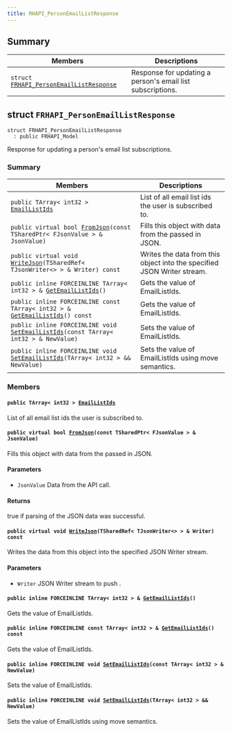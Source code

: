 ```yaml
---
title: RHAPI_PersonEmailListResponse
---
```


## Summary

 Members                        | Descriptions                                
--------------------------------|---------------------------------------------
`struct `[`FRHAPI_PersonEmailListResponse`](#structFRHAPI__PersonEmailListResponse) | Response for updating a person&#39;s email list subscriptions.

## struct `FRHAPI_PersonEmailListResponse` <a id="structFRHAPI__PersonEmailListResponse"></a>

```
struct FRHAPI_PersonEmailListResponse
  : public FRHAPI_Model
```

Response for updating a person&#39;s email list subscriptions.

### Summary

 Members                        | Descriptions                                
--------------------------------|---------------------------------------------
`public TArray< int32 > `[`EmailListIds`](#structFRHAPI__PersonEmailListResponse_1a6b053260a7b3d82a55364c10e6eeaa1d) | List of all email list ids the user is subscribed to.
`public virtual bool `[`FromJson`](#structFRHAPI__PersonEmailListResponse_1a97e00cd934aba0809dc12b4c3e746e0f)`(const TSharedPtr< FJsonValue > & JsonValue)` | Fills this object with data from the passed in JSON.
`public virtual void `[`WriteJson`](#structFRHAPI__PersonEmailListResponse_1ace6826ea86dc168edd421c1e96ca5397)`(TSharedRef< TJsonWriter<> > & Writer) const` | Writes the data from this object into the specified JSON Writer stream.
`public inline FORCEINLINE TArray< int32 > & `[`GetEmailListIds`](#structFRHAPI__PersonEmailListResponse_1aaa7d4ae5745842814b7dd2dee11e54fe)`()` | Gets the value of EmailListIds.
`public inline FORCEINLINE const TArray< int32 > & `[`GetEmailListIds`](#structFRHAPI__PersonEmailListResponse_1a5201e55acc728cbc128cc153044c7dd1)`() const` | Gets the value of EmailListIds.
`public inline FORCEINLINE void `[`SetEmailListIds`](#structFRHAPI__PersonEmailListResponse_1ad6a97245da54788229a73f2c17534ff1)`(const TArray< int32 > & NewValue)` | Sets the value of EmailListIds.
`public inline FORCEINLINE void `[`SetEmailListIds`](#structFRHAPI__PersonEmailListResponse_1a41973447a92a235de2da28d5d9245ec1)`(TArray< int32 > && NewValue)` | Sets the value of EmailListIds using move semantics.

### Members

#### `public TArray< int32 > `[`EmailListIds`](#structFRHAPI__PersonEmailListResponse_1a6b053260a7b3d82a55364c10e6eeaa1d) <a id="structFRHAPI__PersonEmailListResponse_1a6b053260a7b3d82a55364c10e6eeaa1d"></a>

List of all email list ids the user is subscribed to.

#### `public virtual bool `[`FromJson`](#structFRHAPI__PersonEmailListResponse_1a97e00cd934aba0809dc12b4c3e746e0f)`(const TSharedPtr< FJsonValue > & JsonValue)` <a id="structFRHAPI__PersonEmailListResponse_1a97e00cd934aba0809dc12b4c3e746e0f"></a>

Fills this object with data from the passed in JSON.

#### Parameters
* `JsonValue` Data from the API call.

#### Returns
true if parsing of the JSON data was successful.

#### `public virtual void `[`WriteJson`](#structFRHAPI__PersonEmailListResponse_1ace6826ea86dc168edd421c1e96ca5397)`(TSharedRef< TJsonWriter<> > & Writer) const` <a id="structFRHAPI__PersonEmailListResponse_1ace6826ea86dc168edd421c1e96ca5397"></a>

Writes the data from this object into the specified JSON Writer stream.

#### Parameters
* `Writer` JSON Writer stream to push .

#### `public inline FORCEINLINE TArray< int32 > & `[`GetEmailListIds`](#structFRHAPI__PersonEmailListResponse_1aaa7d4ae5745842814b7dd2dee11e54fe)`()` <a id="structFRHAPI__PersonEmailListResponse_1aaa7d4ae5745842814b7dd2dee11e54fe"></a>

Gets the value of EmailListIds.

#### `public inline FORCEINLINE const TArray< int32 > & `[`GetEmailListIds`](#structFRHAPI__PersonEmailListResponse_1a5201e55acc728cbc128cc153044c7dd1)`() const` <a id="structFRHAPI__PersonEmailListResponse_1a5201e55acc728cbc128cc153044c7dd1"></a>

Gets the value of EmailListIds.

#### `public inline FORCEINLINE void `[`SetEmailListIds`](#structFRHAPI__PersonEmailListResponse_1ad6a97245da54788229a73f2c17534ff1)`(const TArray< int32 > & NewValue)` <a id="structFRHAPI__PersonEmailListResponse_1ad6a97245da54788229a73f2c17534ff1"></a>

Sets the value of EmailListIds.

#### `public inline FORCEINLINE void `[`SetEmailListIds`](#structFRHAPI__PersonEmailListResponse_1a41973447a92a235de2da28d5d9245ec1)`(TArray< int32 > && NewValue)` <a id="structFRHAPI__PersonEmailListResponse_1a41973447a92a235de2da28d5d9245ec1"></a>

Sets the value of EmailListIds using move semantics.

